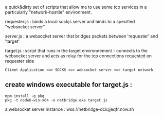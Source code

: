 
a quick&dirty set of scripts that allow me to use some tcp services in a particularly "network-hostile" environment.

requester.js : binds a local sockjs server and binds to a specified "websocket server"

server.js : a websocket server that bridges packets between 'requester' and 'target'

target.js : script that runs in the target environnement - connects to the websocket server and acts as relay for the tcp connections requested on requester side

```
Client Application <=> SOCKS <=> websocket server <=> target network
```

create windows executable for target.js :
---------
```
npm install -g pkg
pkg -t node8-win-x64 -o netbridge.exe target.js
```

a websocket server instance : wss://netbridge-dciujjeqfr.now.sh

